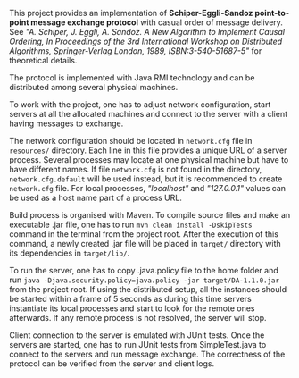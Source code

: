 This project provides an implementation of **Schiper-Eggli-Sandoz point-to-point message exchange protocol** with casual order of message delivery. See _"A. Schiper, J. Eggli, A. Sandoz. A New Algorithm to Implement Causal Ordering, In Proceedings of the 3rd International Workshop on Distributed Algorithms, Springer-Verlag London, 1989, ISBN:3-540-51687-5"_ for theoretical details.

The protocol is implemented with Java RMI technology and can be distributed among several physical machines.

To work with the project, one has to adjust network configuration, start servers at all the allocated machines and connect to the server with a client having messages to exchange.

The network configuration should be located in `network.cfg` file in `resources/` directory. Each line in this file provides a unique URL of a server process. Several processes may locate at one physical machine but have to have different names. If file `network.cfg` is not found in the directory, `network.cfg.default` will be used instead, but it is recommended to create `network.cfg` file. For local processes, *"localhost"* and *"127.0.0.1"* values can be used as a host name part of a process URL.

Build process is organised with Maven. To compile source files and make an executable .jar file, one has to run `mvn clean install -DskipTests` command in the terminal from the project root. After the execution of this command, a newly created .jar file will be placed in `target/` directory with its dependencies in `target/lib/`.

To run the server, one has to copy .java.policy file to the home folder and run `java -Djava.security.policy=java.policy -jar target/DA-1.1.0.jar` from the project root. If using the distributed setup, all the instances should be started within a frame of 5 seconds as during this time servers instantiate its local processes and start to look for the remote ones afterwards. If any remote process is not resolved, the server will stop.

Client connection to the server is emulated with JUnit tests. Once the servers are started, one has to run JUnit tests from SimpleTest.java to connect to the servers and run message exchange. The correctness of the protocol can be verified from the server and client logs.
